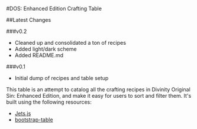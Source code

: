 #DOS: Enhanced Edition Crafting Table

##Latest Changes

###v0.2

- Cleaned up and consolidated a ton of recipes
- Added light/dark scheme
- Added README.md

###v0.1

- Initial dump of recipes and table setup

This table is an attempt to catalog all the crafting recipes in Divinity Original Sin: Enhanced Edition, and make it easy for users to sort and filter them. It's built using the following resources:

- [Jets.js](https://nexts.github.io/Jets.js/)
- [bootstrap-table](http://bootstrap-table.wenzhixin.net.cn/)
